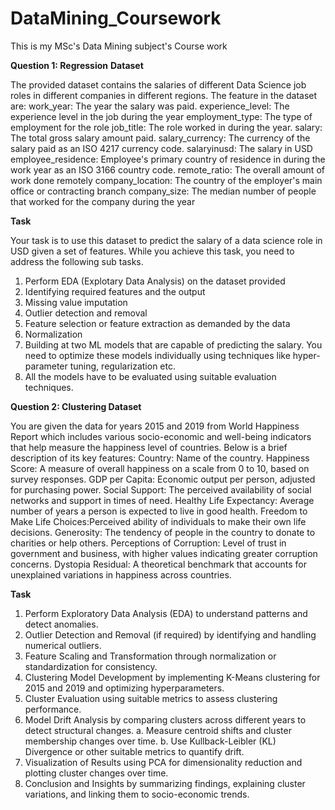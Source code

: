 # DataMining_Coursework
This is my MSc's Data Mining subject's Course work


**Question 1: Regression**
**Dataset**

The provided dataset contains the salaries of different Data Science job roles in different
companies in different regions.
The feature in the dataset are:
work_year: The year the salary was paid.
experience_level: The experience level in the job during the year
employment_type: The type of employment for the role
job_title: The role worked in during the year.
salary: The total gross salary amount paid.
salary_currency: The currency of the salary paid as an ISO 4217 currency code.
salaryinusd: The salary in USD
employee_residence: Employee's primary country of residence in during the work year as an ISO
3166 country code.
remote_ratio: The overall amount of work done remotely
company_location: The country of the employer's main office or contracting branch
company_size: The median number of people that worked for the company during the year


**Task**

Your task is to use this dataset to predict the salary of a data science role in USD given a set of
features. While you achieve this task, you need to address the following sub tasks.
1. Perform EDA (Explotary Data Analysis) on the dataset provided
2. Identifying required features and the output
3. Missing value imputation
4. Outlier detection and removal
5. Feature selection or feature extraction as demanded by the data
6. Normalization
7. Building at two ML models that are capable of predicting the salary. You need to optimize
these models individually using techniques like hyper-parameter tuning, regularization etc.
8. All the models have to be evaluated using suitable evaluation techniques.



**Question 2: Clustering
Dataset**


You are given the data for years 2015 and 2019 from World Happiness Report which includes
various socio-economic and well-being indicators that help measure the happiness level of countries.
Below is a brief description of its key features:
Country: Name of the country.
Happiness Score: A measure of overall happiness on a scale from 0 to 10, based on survey
responses.
GDP per Capita: Economic output per person, adjusted for purchasing power.
Social Support: The perceived availability of social networks and support in times of need.
Healthy Life Expectancy: Average number of years a person is expected to live in good health.
Freedom to Make Life Choices:Perceived ability of individuals to make their own life decisions.
Generosity: The tendency of people in the country to donate to charities or help others.
Perceptions of Corruption: Level of trust in government and business, with higher values
indicating greater corruption concerns.
Dystopia Residual: A theoretical benchmark that accounts for unexplained variations in happiness
across countries.

**Task**


1. Perform Exploratory Data Analysis (EDA) to understand patterns and detect anomalies.
2. Outlier Detection and Removal (if required) by identifying and handling numerical outliers.
3. Feature Scaling and Transformation through normalization or standardization for
consistency.
4. Clustering Model Development by implementing K-Means clustering for 2015 and 2019
and optimizing hyperparameters.
5. Cluster Evaluation using suitable metrics to assess clustering performance.
6. Model Drift Analysis by comparing clusters across different years to detect structural
changes.
a. Measure centroid shifts and cluster membership changes over time.
b. Use Kullback-Leibler (KL) Divergence or other suitable metrics to quantify drift.
7. Visualization of Results using PCA for dimensionality reduction and plotting cluster
changes over time.
8. Conclusion and Insights by summarizing findings, explaining cluster variations, and
linking them to socio-economic trends.
